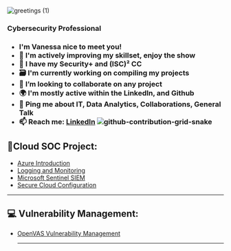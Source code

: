   
![greetings (1)](https://user-images.githubusercontent.com/109401839/212478916-224c7588-ae9d-41bf-ad0f-228ab2e0d110.gif)

</summary>
<h3>Cybersecurity Professional<h3>

- I'm Vanessa nice to meet you! 
- 🧠 I'm actively improving my skillset, enjoy the show
- 🥳 I have my Security+ and (ISC)² CC 
- 🗃 I'm currently working on compiling my projects
- 👯 I’m looking to collaborate on any project
- 🌍 I'm mostly active within the LinkedIn, and Github
- 💬 Ping me about **IT**, **Data Analytics**, **Collaborations**, **General Talk**
- 📫 Reach me: [LinkedIn](https://www.linkedin.com/in/vanessamancia) 
![github-contribution-grid-snake](https://user-images.githubusercontent.com/109401839/212478926-900d4c1f-7cc6-4334-a601-523e4f7c5a62.svg)

</summary>

<h2> 🔐Cloud SOC Project:</h2>
  
 
- [Azure Introduction](https://github.com/VanessaMancia/Azure-Introduction)
- [Logging and Monitoring](https://github.com/VanessaMancia/Logging-and-Monitoring)
- [Microsoft Sentinel SIEM](https://github.com/VanessaMancia/Microsoft-Sentinel-SIEM-)
- [Secure Cloud Configuration](https://github.com/VanessaMancia/Secure-Cloud-Configuration)

---

<div>

<h2> 💻 Vulnerability Management:</h2>

- [OpenVAS Vulnerability Management](https://github.com/VanessaMancia/Vulnerability-Management-)


  
  ---
